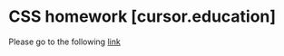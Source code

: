 # CSS homework [cursor.education]

Please go to the following [link](https://helengladun.github.io/cursor/csshw/)

